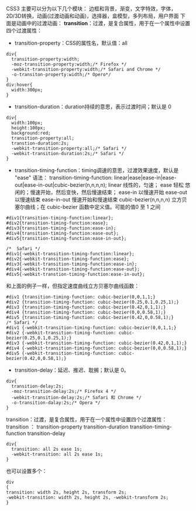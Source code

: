 CSS3 主要可以分为以下几个模块：
边框和背景，渐变，文字特效，字体，2D/3D转换，动画(过渡动画和动画)，选择器，盒模型，多列布局，用户界面
下面是动画中的过渡动画：
**transition**：过渡，是复合属性，用于在一个属性中设置四个过渡属性：

- transition-property：CSS的属性名，默认值：all
```
div{
  transition-property:width;
  -moz-transition-property:width;/* Firefox */
  -webkit-transition-property:width;/* Safari and Chrome */
  -o-transiton-property:width;/* Opero*/
}
div:hover{
  width:300px;
}
```

- transition-duration：duration持续的意思，表示过渡时间；默认是 0
```
div{
  width:100px;
  height:100px;
  background:red;
  transition-property:all;
  transtion-duration:2s;
  -webkit-transition-property:all;/* Safari */
  -webkit-transition-duration:2s;/* Safari */
}
```
- transition-timing-function：timing调速的意思，过渡效果速度，默认是 "ease"
语法：
transition-timing-function: linear|ease|ease-in|ease-out|ease-in-out|cubic-bezier(n,n,n,n);
linear 线性的，匀速；
ease 轻松 悠闲的；慢速开始，然后变快，然后慢速结束；
ease-in 以慢速开始
ease-out	以慢速结束
ease-in-out 慢速开始和慢速结束
cubic-bezier(n,n,n,n)	立方贝塞尔曲线；在 cubic-bezier 函数中定义值。可能的值0 至 1 之间
```
#div1{transition-timing-function:linear};
#div2{transition-timing-function:ease};
#div3{transition-timing-function:ease-in};
#div4{transition-timing-function:ease-out};
#div5{transition-timing-function:ease-in-out};

/*  Safari */
#div1{-webkit-transition-timing-function:linear};
#div2{-webkit-transition-timing-function:ease};
#div3{-webkit-transition-timing-function:ease-in};
#div4{-webkit-transition-timing-function:ease-out};
#div5{-webkit-transtion-timing-function:ease-in-out};
```
和上面的例子一样，但指定速度曲线立方贝塞尔曲线函数：
```
#div1 {transition-timing-function: cubic-bezier(0,0,1,1;} 
#div2 {transition-timing-function: cubic-bezier(0.25,0.1,0.25,1);} 
#div3 {transition-timing-function: cubic-bezier(0.42,0,1,1);} 
#div4 {transition-timing-function: cubic-bezier(0,0,0.58,1);} 
#div5 {transition-timing-function: cubic-bezier(0.42,0,0.58,1);} 
/* Safari */ 
#div1 {-webkit-transition-timing-function: cubic-bezier(0,0,1,1;} 
#div2 {-webkit-transition-timing-function: cubic-bezier(0.25,0.1,0.25,1);} 
#div3 {-webkit-transition-timing-function: cubic-bezier(0.42,0,1,1);} 
#div4 {-webkit-transition-timing-function: cubic-bezier(0,0,0.58,1);} 
#div5 {-webkit-transition-timing-function: cubic-bezier(0.42,0,0.58,1);} 
```

- transition-delay：延迟、推迟、耽搁；默认是 0。
```
div{
  transition-delay:2s;
  -moz-transition-delay:2s;/* Firefox 4 */
  -webkit-transition-delay:2s;/* Safari 和 Chrome */
  -o-transition-dalay:2s;/* Opera */
}
```
transition：过渡，是复合属性，用于在一个属性中设置四个过渡属性：
transition ： transition-property transition-duration transition-timing-function transition-delay
```
div{
  transition: all 2s ease 1s;
  -webkit-transition: all 2s ease 1s;
}
```
也可以设置多个：
```
div 
{ 
transition: width 2s, height 2s, transform 2s; 
-webkit-transition: width 2s, height 2s, -webkit-transform 2s; 
}  
```


